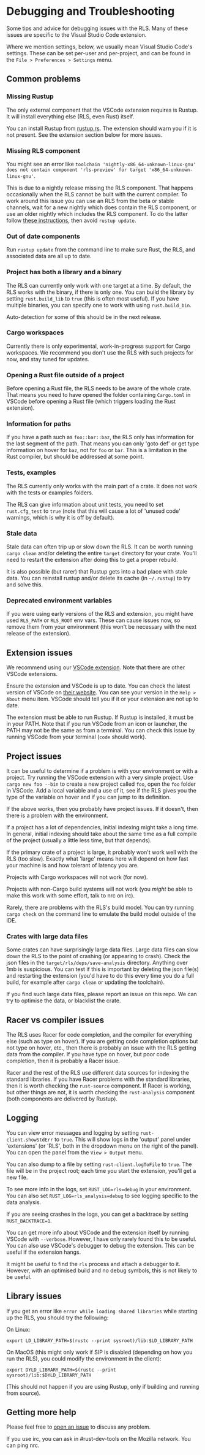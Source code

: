 # Debugging and Troubleshooting

Some tips and advice for debugging issues with the RLS. Many of these issues are
specific to the Visual Studio Code extension.

Where we mention settings, below, we usually mean Visual Studio Code's settings.
These can be set per-user and per-project, and can be found in the `File >
Preferences > Settings` menu.


## Common problems

### Missing Rustup

The only external component that the VSCode extension requires is Rustup. It
will install everything else (RLS, even Rust) itself.

You can install Rustup from [rustup.rs](https://www.rustup.rs/). The extension
should warn you if it is not present. See the extension section below for more
issues.


### Missing RLS component

You might see an error like `toolchain 'nightly-x86_64-unknown-linux-gnu' does not contain component 'rls-preview' for target 'x86_64-unknown-linux-gnu'`.

This is due to a nightly release missing the RLS component. That
happens occasionally when the RLS cannot be built with the current compiler. To
work around this issue you can use an RLS from the beta or stable channels, wait
for a new nightly which does contain the RLS component, or use an older nightly
which includes the RLS component. To do the latter follow [these
instructions](https://github.com/rust-lang-nursery/rls-vscode/issues/181#issue-269383659),
then avoid `rustup update`.

### Out of date components

Run `rustup update` from the command line to make sure Rust, the RLS, and
associated data are all up to date.


### Project has both a library and a binary

The RLS can currently only work with one target at a time. By default, the RLS
works with the binary, if there is only one. You can build the library by
setting `rust.build_lib` to `true` (this is often most useful). If you have
multiple binaries, you can specify one to work with using `rust.build_bin`.

Auto-detection for some of this should be in the next release.


### Cargo workspaces

Currently there is only experimental, work-in-progress support for Cargo
workspaces. We recommend you don't use the RLS with such projects for now, and
stay tuned for updates.


### Opening a Rust file outside of a project

Before opening a Rust file, the RLS needs to be aware of the whole crate. That
means you need to have opened the folder containing `Cargo.toml` in VSCode
before opening a Rust file (which triggers loading the Rust extension).


### Information for paths

If you have a path such as `foo::bar::baz`, the RLS only has information for the
last segment of the path. That means you can only 'goto def' or get type
information on hover for `baz`, not for `foo` or `bar`. This is a limitation in
the Rust compiler, but should be addressed at some point.


### Tests, examples

The RLS currently only works with the main part of a crate. It does not work
with the tests or examples folders.

The RLS can give information about unit tests, you need to set `rust.cfg_test`
to `true` (note that this will cause a lot of 'unused code' warnings, which is
why it is off by default).


### Stale data

Stale data can often trip up or slow down the RLS. It can be  worth running `cargo
clean` and/or deleting the entire `target` directory for your crate. You'll need
to restart the extension after doing this to get a proper rebuild.

It is also possible (but rarer) that Rustup gets into a bad place with stale
data. You can reinstall rustup and/or delete its cache (in `~/.rustup`) to try
and solve this.


### Deprecated environment variables

If you were using early versions of the RLS and extension, you might have used
`RLS_PATH` or `RLS_ROOT` env vars. These can cause issues now, so remove them
from your environment (this won't be necessary with the next release of the
extension).


## Extension issues

We recommend using our [VSCode extension](https://marketplace.visualstudio.com/items?itemName=rust-lang.rust).
Note that there are other VSCode extensions.

Ensure the extension and VSCode is up to date. You can check the latest version
of VSCode on [their website](https://code.visualstudio.com/). You can see your
version in the `Help > About` menu item. VSCode should tell you if it or your
extension are not up to date.

The extension must be able to run Rustup. If Rustup is installed, it must be in
your PATH. Note that if you run VSCode from an icon or launcher, the PATH may
not be the same as from a terminal. You can check this issue by running VSCode
from your terminal (`code` should work).


## Project issues

It can be useful to determine if a problem is with your environment or with a
project. Try running the VSCode extension with a very simple project. Use `cargo
new foo --bin` to create a new project called `foo`, open the `foo` folder in
VSCode. Add a local variable and a use of it, see if the RLS gives you the type
of the variable on hover and if you can jump to its definition.

If the above works, then you probably have project issues. If it
doesn't, then there is a problem with the environment.

If a project has a lot of dependencies, initial indexing might take a long time.
In general, initial indexing should take about the same time as a full compile of
the project (usually a little less time, but that depends).

If the primary crate of a project is large, it probably won't work well with the
RLS (too slow). Exactly what 'large' means here will depend on how fast your
machine is and how tolerant of latency you are.

Projects with Cargo workspaces will not work (for now).

Projects with non-Cargo build systems will not work (you *might* be able to make
this work with some effort, talk to nrc on irc).

Rarely, there are problems with the RLS's build model. You can try running
`cargo check` on the command line to emulate the build model outside of the IDE.


### Crates with large data files

Some crates can have surprisingly large data files. Large data files can slow
down the RLS to the point of crashing (or appearing to crash). Check the json
files in the `target/rls/deps/save-analysis` directory. Anything over 1mb is
suspicious. You can test if this is important by deleting the json file(s) and
restarting the extension (you'd have to do this every time you do a full build,
for example after `cargo clean` or updating the toolchain).

If you find such large data files, please report an issue on this repo. We can
try to optimise the data, or blacklist the crate.


## Racer vs compiler issues

The RLS uses Racer for code completion, and the compiler for everything else
(such as type on hover). If you are getting code completion options but not type
on hover, etc., then there is probably an issue with the RLS getting data from
the compiler. If you have type on hover, but poor code completion, then it is
probably a Racer issue.

Racer and the rest of the RLS use different data sources for indexing the
standard libraries. If you have Racer problems with the standard libraries, then
it is worth checking the `rust-source` component. If Racer is working, but other
things are not, it is worth checking the `rust-analysis` component (both
components are delivered by Rustup).


## Logging

You can view error messages and logging by setting `rust-client.showStdErr`
to `true`. This will show logs in the 'output' panel under
'extensions' (or 'RLS', both in the dropdown menu on the right of the panel).
You can open the panel from the `View > Output` menu.

You can also dump to a file by setting `rust-client.logToFile` to `true`. The file
will be in the project root; each time you start the extension, you'll get a new
file.

To see more info in the logs, set `RUST_LOG=rls=debug` in your environment. You
can also set `RUST_LOG=rls_analysis=debug` to see logging specific to the
data analysis.

If you are seeing crashes in the logs, you can get a backtrace by setting
`RUST_BACKTRACE=1`.

You can get more info about VSCode and the extension itself by running VSCode
with `--verbose`. However, I have only rarely found this to be useful. You can
also use VSCode's debugger to debug the extension. This can be useful if the
extension hangs.

It might be useful to find the `rls` process and attach a debugger to it.
However, with an optimised build and no debug symbols, this is not likely to be
useful.


## Library issues

If you get an error like `error while loading shared libraries` while starting
up the RLS, you should try the following:

On Linux:

```
export LD_LIBRARY_PATH=$(rustc --print sysroot)/lib:$LD_LIBRARY_PATH
```

On MacOS (this might only work if SIP is disabled (depending on how you run the
RLS), you could modify the environment in the client):

```
export DYLD_LIBRARY_PATH=$(rustc --print sysroot)/lib:$DYLD_LIBRARY_PATH
```

(This should not happen if you are using Rustup, only if building and running
from source).


## Getting more help

Please feel free to [open an issue](https://github.com/rust-lang-nursery/rls/issues/new)
to discuss any problem.

If you use irc, you can ask in #rust-dev-tools on the Mozilla network. You can
ping nrc.
